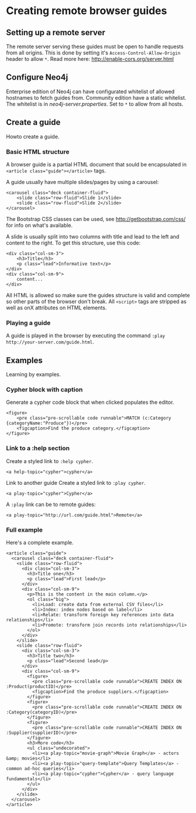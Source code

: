 # Creating remote browser guides
## Setting up a remote server
The remote server serving these guides must be open to handle requests from all origins. This is done by setting it's `Access-Control-Allow-Origin` header to allow `*`. Read more here: http://enable-cors.org/server.html
 
## Configure Neo4j
Enterprise edition of Neo4j can have configurated whitelist of allowed hostnames to fetch guides from. Community edition have a static whitelist.  
The whitelist is in _neo4j-server.properties_. Set to `*` to allow from all hosts.

## Create a guide
Howto create a guide.

### Basic HTML structure
A browser guide is a partial HTML document that sould be encapsulated in `<article class="guide"></article>` tags.

A guide usually have multiple slides/pages by using a carousel:

```
<carousel class="deck container-fluid">
    <slide class="row-fluid">Slide 1</slide>
    <slide class="row-fluid">Slide 2</slide>
</carousel> 
```

The Bootstrap CSS classes can be used, see http://getbootstrap.com/css/ for info on what's available.

A slide is usually split into two columns with title and lead to the left and content to the right.
To get this structure, use this code:

```
<div class="col-sm-3">
    <h3>Title</h3>
    <p class="lead">Informative text</p>
</div>
<div class="col-sm-9">
    content...
</div>
```

All HTML is allowed so make sure the guides structure is valid and complete so other parts of the browser don't break. 
All `<script>` tags are stripped as well as onX attributes on HTML elements.

### Playing a guide
A guide is played in the browser by executing the command `:play http://your-server.com/guide.html`.

## Examples
Learning by examples.

### Cypher block with caption
Generate a cypher code block that when clicked populates the editor.

```
<figure>
    <pre class="pre-scrollable code runnable">MATCH (c:Category {categoryName:"Produce"})</pre>
    <figcaption>Find the produce category.</figcaption>
</figure>
```

### Link to a :help section
Create a styled link to `:help cypher`.

```
<a help-topic="cypher">cypher</a>
```

Link to another guide
Create a styled link to `:play cypher`.

```
<a play-topic="cypher">Cypher</a>
```

A `:play` link can be to remote guides: 

```
<a play-topic="http://url.com/guide.html">Remote</a>
```

### Full example
Here's a complete example.

```
<article class="guide">
  <carousel class="deck container-fluid">
    <slide class="row-fluid">
      <div class="col-sm-3">
        <h3>Title one</h3>
        <p class="lead">First lead</p>
      </div>
      <div class="col-sm-9">
        <p>This is the content in the main column.</p>
        <ol class="big">
          <li>Load: create data from external CSV files</li>
          <li>Index: index nodes based on label</li>
          <li>Relate: transform foreign key references into data relationships</li>
          <li>Promote: transform join records into relationships</li>
        </ol>
      </div>
    </slide>
    <slide class="row-fluid">
      <div class="col-sm-3">
        <h3>Title two</h3>
        <p class="lead">Second lead</p>
      </div>
      <div class="col-sm-9">
        <figure>
          <pre class="pre-scrollable code runnable">CREATE INDEX ON :Product(productID)</pre>
          <figcaption>Find the produce suppliers.</figcaption>
        </figure>
        <figure>
          <pre class="pre-scrollable code runnable">CREATE INDEX ON :Category(categoryID)</pre>
        </figure>
        <figure>
          <pre class="pre-scrollable code runnable">CREATE INDEX ON :Supplier(supplierID)</pre>
        </figure>
        <h3>More code</h3>
        <ul class="undecorated">
          <li><a play-topic="movie-graph">Movie Graph</a> - actors &amp; movies</li>
          <li><a play-topic="query-template">Query Templates</a> - common ad-hoc queries</li>
          <li><a play-topic="cypher">Cypher</a> - query language fundamentals</li>
        </ul>
      </div>
    </slide>
  </carousel>
</article>
```




